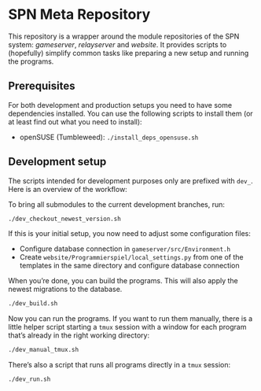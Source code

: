 # SPN Meta Repository

This repository is a wrapper around the module repositories of the SPN system:
_gameserver_, _relayserver_ and _website_. It provides scripts to (hopefully)
simplify common tasks like preparing a new setup and running the programs.

## Prerequisites

For both development and production setups you need to have some dependencies
installed. You can use the following scripts to install them (or at least find
out what you need to install):

- openSUSE (Tumbleweed): `./install_deps_opensuse.sh`

## Development setup

The scripts intended for development purposes only are prefixed with `dev_`.
Here is an overview of the workflow:

To bring all submodules to the current development branches, run:

```sh
./dev_checkout_newest_version.sh
```

If this is your initial setup, you now need to adjust some configuration files:

- Configure database connection in `gameserver/src/Environment.h`
- Create `website/Programmierspiel/local_settings.py` from one of the templates
  in the same directory and configure database connection

When you’re done, you can build the programs. This will also apply the newest
migrations to the database.

```sh
./dev_build.sh
```

Now you can run the programs. If you want to run them manually, there is a
little helper script starting a `tmux` session with a window for each program
that’s already in the right working directory:

```sh
./dev_manual_tmux.sh
```

There’s also a script that runs all programs directly in a `tmux` session:

```sh
./dev_run.sh
```
